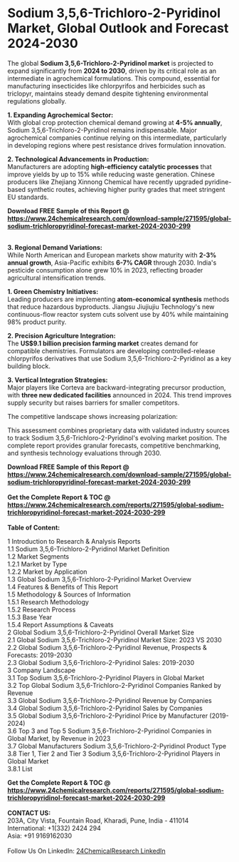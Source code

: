<h1>Sodium 3,5,6-Trichloro-2-Pyridinol Market, Global Outlook and Forecast 2024-2030</h1><p>The global <strong>Sodium 3,5,6-Trichloro-2-Pyridinol market</strong> is projected to expand significantly from <strong>2024 to 2030</strong>, driven by its critical role as an intermediate in agrochemical formulations. This compound, essential for manufacturing insecticides like chlorpyrifos and herbicides such as triclopyr, maintains steady demand despite tightening environmental regulations globally.</p><p><strong>1. Expanding Agrochemical Sector:</strong><br>
With global crop protection chemical demand growing at <strong>4-5% annually</strong>, Sodium 3,5,6-Trichloro-2-Pyridinol remains indispensable. Major agrochemical companies continue relying on this intermediate, particularly in developing regions where pest resistance drives formulation innovation.</p><p><strong>2. Technological Advancements in Production:</strong><br>
Manufacturers are adopting <strong>high-efficiency catalytic processes</strong> that improve yields by up to 15% while reducing waste generation. Chinese producers like Zhejiang Xinnong Chemical have recently upgraded pyridine-based synthetic routes, achieving higher purity grades that meet stringent EU standards.</p><div><b>Download FREE Sample of this Report @ 
            <a href="https://www.24chemicalresearch.com/download-sample/271595/global-sodium-trichloropyridinol-forecast-market-2024-2030-299">
            https://www.24chemicalresearch.com/download-sample/271595/global-sodium-trichloropyridinol-forecast-market-2024-2030-299</a></b></div><br><p><strong>3. Regional Demand Variations:</strong><br>
While North American and European markets show maturity with <strong>2-3% annual growth</strong>, Asia-Pacific exhibits <strong>6-7% CAGR</strong> through 2030. India's pesticide consumption alone grew 10% in 2023, reflecting broader agricultural intensification trends.</p><p><strong>1. Green Chemistry Initiatives:</strong><br>
Leading producers are implementing <strong>atom-economical synthesis</strong> methods that reduce hazardous byproducts. Jiangsu Jiujiujiu Technology's new continuous-flow reactor system cuts solvent use by 40% while maintaining 98% product purity.</p><p><strong>2. Precision Agriculture Integration:</strong><br>
The <strong>US$9.1 billion precision farming market</strong> creates demand for compatible chemistries. Formulators are developing controlled-release chlorpyrifos derivatives that use Sodium 3,5,6-Trichloro-2-Pyridinol as a key building block.</p><p><strong>3. Vertical Integration Strategies:</strong><br>
Major players like Corteva are backward-integrating precursor production, with <strong>three new dedicated facilities</strong> announced in 2024. This trend improves supply security but raises barriers for smaller competitors.</p><p>The competitive landscape shows increasing polarization:</p><p>This assessment combines proprietary data with validated industry sources to track Sodium 3,5,6-Trichloro-2-Pyridinol's evolving market position. The complete report provides granular forecasts, competitive benchmarking, and synthesis technology evaluations through 2030.</p><div><b>Download FREE Sample of this Report @ 
            <a href="https://www.24chemicalresearch.com/download-sample/271595/global-sodium-trichloropyridinol-forecast-market-2024-2030-299">
            https://www.24chemicalresearch.com/download-sample/271595/global-sodium-trichloropyridinol-forecast-market-2024-2030-299</a></b></div><br><div><b>Get the Complete Report & TOC @ 
            <a href="https://www.24chemicalresearch.com/reports/271595/global-sodium-trichloropyridinol-forecast-market-2024-2030-299">
            https://www.24chemicalresearch.com/reports/271595/global-sodium-trichloropyridinol-forecast-market-2024-2030-299</a></b></div><br>
            <b>Table of Content:</b><p>1 Introduction to Research & Analysis Reports<br />
    1.1 Sodium 3,5,6-Trichloro-2-Pyridinol Market Definition<br />
    1.2 Market Segments<br />
        1.2.1 Market by Type<br />
        1.2.2 Market by Application<br />
    1.3 Global Sodium 3,5,6-Trichloro-2-Pyridinol Market Overview<br />
    1.4 Features & Benefits of This Report<br />
    1.5 Methodology & Sources of Information<br />
        1.5.1 Research Methodology<br />
        1.5.2 Research Process<br />
        1.5.3 Base Year<br />
        1.5.4 Report Assumptions & Caveats<br />
2 Global Sodium 3,5,6-Trichloro-2-Pyridinol Overall Market Size<br />
    2.1 Global Sodium 3,5,6-Trichloro-2-Pyridinol Market Size: 2023 VS 2030<br />
    2.2 Global Sodium 3,5,6-Trichloro-2-Pyridinol Revenue, Prospects & Forecasts: 2019-2030<br />
    2.3 Global Sodium 3,5,6-Trichloro-2-Pyridinol Sales: 2019-2030<br />
3 Company Landscape<br />
    3.1 Top Sodium 3,5,6-Trichloro-2-Pyridinol Players in Global Market<br />
    3.2 Top Global Sodium 3,5,6-Trichloro-2-Pyridinol Companies Ranked by Revenue<br />
    3.3 Global Sodium 3,5,6-Trichloro-2-Pyridinol Revenue by Companies<br />
    3.4 Global Sodium 3,5,6-Trichloro-2-Pyridinol Sales by Companies<br />
    3.5 Global Sodium 3,5,6-Trichloro-2-Pyridinol Price by Manufacturer (2019-2024)<br />
    3.6 Top 3 and Top 5 Sodium 3,5,6-Trichloro-2-Pyridinol Companies in Global Market, by Revenue in 2023<br />
    3.7 Global Manufacturers Sodium 3,5,6-Trichloro-2-Pyridinol Product Type<br />
    3.8 Tier 1, Tier 2 and Tier 3 Sodium 3,5,6-Trichloro-2-Pyridinol Players in Global Market<br />
        3.8.1 List</p><div><b>Get the Complete Report & TOC @ 
            <a href="https://www.24chemicalresearch.com/reports/271595/global-sodium-trichloropyridinol-forecast-market-2024-2030-299">
            https://www.24chemicalresearch.com/reports/271595/global-sodium-trichloropyridinol-forecast-market-2024-2030-299</a></b></div><br><b>CONTACT US:</b><br>
            203A, City Vista, Fountain Road, Kharadi, Pune, India - 411014<br>
            International: +1(332) 2424 294<br>
            Asia: +91 9169162030 <br><br>
            Follow Us On LinkedIn: <a href="https://www.linkedin.com/company/24chemicalresearch/">24ChemicalResearch LinkedIn</a>